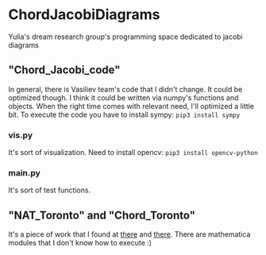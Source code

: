 # ChordJacobiDiagrams
 Yulia's dream research group's programming space dedicated to jacobi diagrams

## "Chord_Jacobi_code"
In general, there is Vasiliev team's code that I didn't change. It could be optimized though. I think it could be written via numpy's functions and objects. When the right time comes with relevant need, I'll optimized a little bit.
To execute the code you have to install sympy:
```pip3 install sympy```

### vis.py
It's sort of visualization.
Need to install opencv:
```pip3 install opencv-python```

### main.py
It's sort of test functions.

## "NAT_Toronto" and "Chord_Toronto"
It's a piece of work that I found at [there](http://www.math.toronto.edu/~drorbn/papers/nat/natmath.html) and [there](http://www.math.toronto.edu/~drorbn/papers/OnVassiliev).
There are mathematica modules that I don't know how to execute :) 
